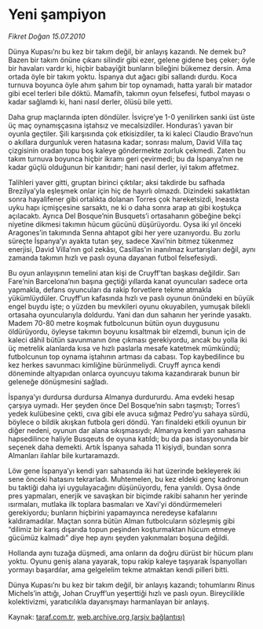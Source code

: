 # Yeni şampiyon

*Fikret Doğan 15.07.2010*

<div class="yazi"><p>Dünya Kupası’nı bu kez bir takım değil, bir anlayış kazandı. Ne demek bu? Bazen bir takım önüne çıkanı silindir gibi ezer, gelene gidene beş çeker; öyle bir havaları vardır ki, hiçbir babayiğit bunların bileğini bükemez dersin. Ama ortada öyle bir takım yoktu. İspanya dut ağacı gibi sallandı durdu. Koca turnuva boyunca öyle ahım şahım bir top oynamadı, hatta yaralı bir matador gibi ecel terleri bile döktü. Mamafih, takımın oyun felsefesi, futbol mayası o kadar sağlamdı ki, hani nasıl derler, ölüsü bile yetti.</p>
<p>Daha grup maçlarında ipten döndüler. İsviçre’ye 1-0 yenilirken sanki üst üste üç maç oynamışçasına iştahsız ve mecalsizdiler. Honduras’ı yavan bir oyunla geçtiler. Şili karşısında çok etkisizdiler, ta ki kaleci Claudio Bravo’nun o akıllara durgunluk veren hatasına kadar; sonrası malum, David Villa taç çizgisinin oradan topu boş kaleye göndermekte zorluk çekmedi. Zaten bu takım turnuva boyunca hiçbir ikramı geri çevirmedi; bu da İspanya’nın ne kadar güçlü olduğunun bir kanıtıdır; hani nasıl derler, iyi takım affetmez.</p>
<p>Talihleri yaver gitti, gruptan birinci çıktılar; aksi takdirde bu safhada Brezilya’yla eşleşmek onlar için hiç de hayırlı olmazdı. Dizindeki sakatlıktan sonra hayalifener gibi ortalıkta dolanan Torres çok hareketsizdi, Ineasta uyku hapı içmişçesine sarsaktı, ne ki o daha sonra arap atı gibi koştukça açılacaktı. Ayrıca Del Bosque’nin Busquets’i ortasahanın göbeğine bekçi niyetine dikmesi takımın hücum gücünü düşürüyordu. Oysa iki yıl önceki Aragones’in takımında Senna ahtapot gibi her yere uzanıyordu. Bu zorlu süreçte İspanya’yı ayakta tutan şey, sadece Xavi’nin bitmez tükenmez enerjisi, David Villa’nın gol zekâsı, Casillas’ın inanılmaz kurtarışları değil, aynı zamanda takımın hızlı ve paslı oyuna dayanan futbol felsefesiydi.</p>
<p>Bu oyun anlayışının temelini atan kişi de Cruyff’tan başkası değildir. Sarı Fare’nin Barcelona’nın başına geçtiği yıllarda kanat oyuncuları sadece orta yapmakla, defans oyuncuları da rakip forvetlere tekme atmakla yükümlüydüler. Cruyff’un kafasında hızlı ve paslı oyunun önündeki en büyük engel buydu işte; o yüzden bu mevkileri oyunu okuyabilen, yumuşak bilekli ortasaha oyuncularıyla doldurdu. Yani dan dun sahanın her yerinde yasaktı. Madem 70-80 metre koşmak futbolcunun bütün oyun duygusunu öldürüyordu, öyleyse takımın boyunu kısaltmak bir elzemdi, bunun için de kaleci dâhil bütün savunmanın öne çıkması gerekiyordu, ancak bu yolla iki üç metrelik alanlarda kısa ve hızlı paslarla mesafe katetmek mümkündü; futbolcunun top oynama iştahının artması da cabası. Top kaybedilince bu kez herkes savunmacı kimliğine bürünmeliydi. Cruyff ayrıca kendi döneminde altyapıdan onlarca oyuncuyu takıma kazandırarak bunun bir geleneğe dönüşmesini sağladı.</p>
<p>İspanya’yı durdursa durdursa Almanya durdururdu. Ama evdeki hesap çarşıya uymadı. Her şeyden önce Del Bosque’nin sabrı taşmıştı; Torres’i yedek kulübesine çekti, cıva gibi ele avuca sığmaz Pedro’yu sahaya sürdü, böylece o bildik akışkan futbola geri döndü. Yarı finaldeki etkili oyunun bir diğer nedeni, oyunun dar alana sıkışmasıydı; Almanya kendi yarı sahasına hapsedilince haliyle Busqeuts de oyuna katıldı; bu da pas istasyonunda bir seçenek daha demekti. Artık İspanya sahada 11 kişiydi, bundan sonra Almanları ilahlar bile kurtaramazdı.</p>
<p>Löw gene İspanya’yı kendi yarı sahasında iki hat üzerinde bekleyerek iki sene önceki hatasını tekrarladı. Muhtemelen, bu kez eldeki genç kadronun bu taktiği daha iyi uygulayacağını düşünüyordu, fena yanıldı. Oysa önde pres yapmaları, enerjik ve savaşkan bir biçimde rakibi sahanın her yerinde ısırmaları, mutlaka ilk toplara basmaları ve Xavi’yi döndürmemeleri gerekiyordu; bunların hiçbirini yapamayınca neredeyse kafalarını kaldıramadılar. Maçtan sonra bütün Alman futbolcuların sözleşmiş gibi “dilimiz bir karış dışarıda topun peşinden koşturmaktan hücum etmeye gücümüz kalmadı” diye hep aynı şeyden yakınmaları boşuna değildi.</p>
<p>Hollanda aynı tuzağa düşmedi, ama onların da doğru dürüst bir hücum planı yoktu. Oyunu geniş alana yayarak, topu rakip kaleye taşıyarak İspanyolları yormayı başardılar, ama gelgelelim tekme atmaktan kendi pilleri bitti.</p>
<p>Dünya Kupası’nı bu kez bir takım değil, bir anlayış kazandı; tohumlarını Rinus Michels’in attığı, Johan Cruyff’un yeşerttiği hızlı ve paslı oyun. Bireycilikle kolektivizmi, yaratıcılıkla dayanışmayı harmanlayan bir anlayış.</p></div>

Kaynak: [taraf.com.tr](http://www.taraf.com.tr:80/fikret-dogan/makale-yeni-sampiyon.htm), [web.archive.org (arşiv bağlantısı)](http://web.archive.org/web/20100719012404/http://www.taraf.com.tr:80/fikret-dogan/makale-yeni-sampiyon.htm)
